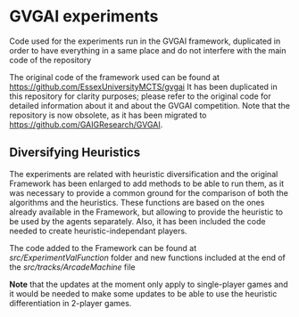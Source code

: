 # GVGAI experiments

Code used for the experiments run in the GVGAI framework, duplicated in order to have everything in a same place and do not interfere with the main code of the repository

The original code of the framework used can be found at https://github.com/EssexUniversityMCTS/gvgai It has been duplicated in this repository for clarity purposes; please refer to the original code for detailed information about it and about the GVGAI competition. Note that the repository is now obsolete, as it has been migrated to https://github.com/GAIGResearch/GVGAI.

## Diversifying Heuristics

The experiments are related with heuristic diversification and the original Framework has been enlarged to add methods to be able to run them, as it was necessary to provide a common ground for the comparison of both the algorithms and the heuristics. These functions are based on the ones already available in the Framework, but allowing to provide the heuristic to be used by the agents separately. Also, it has been included the code needed to create heuristic-independant players.

The code added to the Framework can be found at _src/ExperimentValFunction_ folder and new functions included at the end of the _src/tracks/ArcadeMachine_ file

**Note** that the updates at the moment only apply to single-player games and it would be needed to make some updates to be able to use the heuristic differentiation in 2-player games.

